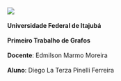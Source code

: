 <br><img src="http://site.emepro.org/wp/wp-content/uploads/2015/10/unifei_r.png"/></br>
<br>**Universidade Federal de Itajubá**</br>
<br>**Primeiro Trabalho de Grafos**</br>
<br>**Docente**: Edmilson Marmo Moreira</br>
<br>**Aluno**: Diego La Terza Pinelli Ferreira</br>
